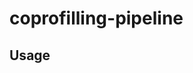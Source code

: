 # coprofilling-pipeline
Usage
---------------------------------------------------------------------------------------------------------------------------------------------------------------------------------------------------------------------------------------------
